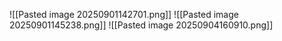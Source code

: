 ![[Pasted image 20250901142701.png]]
![[Pasted image 20250901145238.png]]
![[Pasted image 20250904160910.png]]
